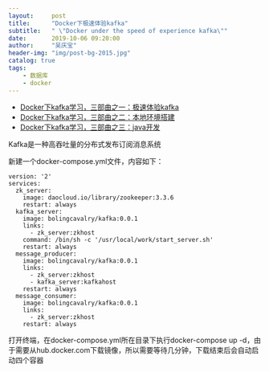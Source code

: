 ```yaml
---
layout:     post
title:      "Docker下极速体验kafka"
subtitle:   " \"Docker under the speed of experience kafka\""
date:       2019-10-06 09:20:00
author:     "吴庆宝"
header-img: "img/post-bg-2015.jpg"
catalog: true
tags:
    - 数据库
    - docker
---
```


- [Docker下kafka学习，三部曲之一：极速体验kafka](https://blog.csdn.net/boling_cavalry/article/details/71576775)
- [Docker下kafka学习，三部曲之二：本地环境搭建](https://blog.csdn.net/boling_cavalry/article/details/71601189)
- [Docker下kafka学习，三部曲之三：java开发](https://blog.csdn.net/boling_cavalry/article/details/71634631)

Kafka是一种高吞吐量的分布式发布订阅消息系统

新建一个docker-compose.yml文件，内容如下：
```
version: '2'
services:
  zk_server: 
    image: daocloud.io/library/zookeeper:3.3.6
    restart: always
  kafka_server: 
    image: bolingcavalry/kafka:0.0.1
    links: 
      - zk_server:zkhost
    command: /bin/sh -c '/usr/local/work/start_server.sh'
    restart: always
  message_producer: 
    image: bolingcavalry/kafka:0.0.1
    links: 
      - zk_server:zkhost
      - kafka_server:kafkahost
    restart: always
  message_consumer: 
    image: bolingcavalry/kafka:0.0.1
    links: 
      - zk_server:zkhost
    restart: always
```
打开终端，在docker-compose.yml所在目录下执行docker-compose up -d，由于需要从hub.docker.com下载镜像，所以需要等待几分钟，下载结束后会自动启动四个容器
 